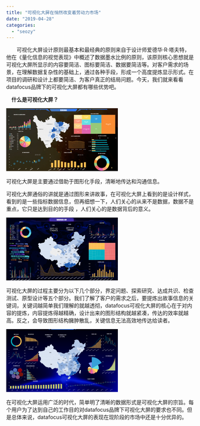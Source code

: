 ```yaml
---
title: "可视化大屏在悄然改变着劳动力市场"
date: "2019-04-28"
categories: 
  - "seozy"
---
```


　　可视化大屏设计原则最基本和最经典的原则来自于设计师爱德华·R·塔夫特，他在《量化信息的视觉表现》中概述了数据墨水比例的原则，该原则核心思想就是可视化大屏所显示的内容要简洁、图标要简洁、数据要简洁等。对客户需求的场景，在理解数据复杂性的基础上，通过各种手段，形成一个高度提炼显示形式。在项目的调研和设计上都要简洁、为客户真正的结局问题。今天，我们就来看看datafocus品牌下的可视化大屏都有哪些优势吧。

　**什么是可视化大屏？**

![](images/word-image-395-300x169.png)

可视化大屏是主要通过借助于图形化手段，清晰地传达和沟通信息。

可视化大屏通俗的讲就是通过图形来讲故事，在可视化大屏上看到的是设计样式，看到的是一些指标数据信息，但再细想一下，人们关心的从来不是数据，数据不是重点，它只是达到目的的手段 ，人们关心的是数据背后的意义。

![](images/word-image-394-300x169.png)

可视化大屏的过程主要分为以下几个部分，界定问题、探索研究、达成共识、检查测试、原型设计等五个部分。我们了解了客户的需求之后，要提炼出故事信息的关键词，关键词越简单我们理解的就越透彻，datafocus可视化大屏的核心在于对内容的提炼，内容提炼得越精确，设计出来的图形结构就越紧凑，传达的效率就越高。反之，会导致图形结构臃肿散乱，关键信息无法高效地传达给读者。

![](images/word-image-393-300x169.png)

在可视化大屏运用广泛的时代，简单明了清晰的数据形式是可视化大屏的宗旨。每个用户为了达到自己的工作目的对datafocus品牌下可视化大屏的要求也不同。但是总体来说，datafocus可视化大屏的表现在现阶段的市场中还是十分优异的。
